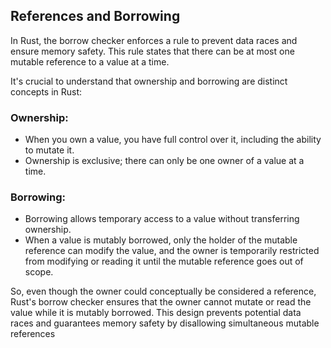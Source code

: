 ## References and Borrowing

In Rust, the borrow checker enforces a rule to prevent data races and ensure memory safety. This rule states that there can be at most one mutable reference to a value at a time.

It's crucial to understand that ownership and borrowing are distinct concepts in Rust:

### Ownership:

-   When you own a value, you have full control over it, including the ability to mutate it.
-   Ownership is exclusive; there can only be one owner of a value at a time.

### Borrowing:

-   Borrowing allows temporary access to a value without transferring ownership.
-   When a value is mutably borrowed, only the holder of the mutable reference can modify the value, and the owner is temporarily restricted from modifying or reading it until the mutable reference goes out of scope.

So, even though the owner could conceptually be considered a reference, Rust's borrow checker ensures that the owner cannot mutate or read the value while it is mutably borrowed.
This design prevents potential data races and guarantees memory safety by disallowing simultaneous mutable references
